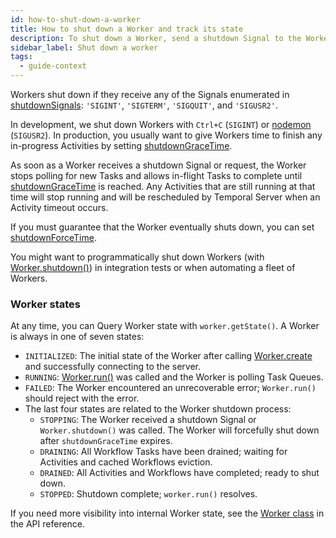 ```yaml
---
id: how-to-shut-down-a-worker
title: How to shut down a Worker and track its state
description: To shut down a Worker, send a shutdown Signal to the Worker or call `Worker.shutdown()`.
sidebar_label: Shut down a worker
tags:
  - guide-context
---
```


Workers shut down if they receive any of the Signals enumerated in [shutdownSignals](https://typescript.temporal.io/api/interfaces/worker.RuntimeOptions#shutdownsignals): `'SIGINT'`, `'SIGTERM'`, `'SIGQUIT'`, and `'SIGUSR2'`.

In development, we shut down Workers with `Ctrl+C` (`SIGINT`) or [nodemon](https://github.com/temporalio/samples-typescript/blob/c37bae3ea235d1b6956fcbe805478aa46af973ce/hello-world/package.json#L10) (`SIGUSR2`). In production, you usually want to give Workers time to finish any in-progress Activities by setting [shutdownGraceTime](https://typescript.temporal.io/api/interfaces/worker.WorkerOptions#shutdowngracetime).

As soon as a Worker receives a shutdown Signal or request, the Worker stops polling for new Tasks and allows in-flight Tasks to complete until [shutdownGraceTime](https://typescript.temporal.io/api/interfaces/worker.WorkerOptions#shutdowngracetime) is reached.
Any Activities that are still running at that time will stop running and will be rescheduled by Temporal Server when an Activity timeout occurs.

If you must guarantee that the Worker eventually shuts down, you can set [shutdownForceTime](https://typescript.temporal.io/api/interfaces/worker.WorkerOptions#shutdownforcetime).

You might want to programmatically shut down Workers (with [Worker.shutdown()](https://typescript.temporal.io/api/classes/worker.Worker#shutdown)) in integration tests or when automating a fleet of Workers.

### Worker states

At any time, you can Query Worker state with `worker.getState()`.
A Worker is always in one of seven states:

- `INITIALIZED`: The initial state of the Worker after calling [Worker.create](https://typescript.temporal.io/api/classes/worker.Worker#create) and successfully connecting to the server.
- `RUNNING`: [Worker.run()](https://typescript.temporal.io/api/classes/worker.Worker#run) was called and the Worker is polling Task Queues.
- `FAILED`: The Worker encountered an unrecoverable error; `Worker.run()` should reject with the error.
- The last four states are related to the Worker shutdown process:
  - `STOPPING`: The Worker received a shutdown Signal or `Worker.shutdown()` was called.
    The Worker will forcefully shut down after `shutdownGraceTime` expires.
  - `DRAINING`: All Workflow Tasks have been drained; waiting for Activities and cached Workflows eviction.
  - `DRAINED`: All Activities and Workflows have completed; ready to shut down.
  - `STOPPED`: Shutdown complete; `worker.run()` resolves.

If you need more visibility into internal Worker state, see the [Worker class](https://typescript.temporal.io/api/classes/worker.Worker) in the API reference.
